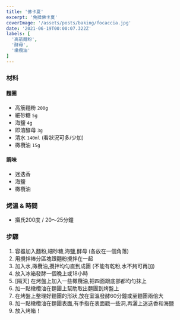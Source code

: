 ```yaml
---
title: '佛卡夏'
excerpt: '免揉佛卡夏'
coverImage: '/assets/posts/baking/focaccia.jpg'
date: '2021-06-19T00:00:07.322Z'
labels: [
  '高筋麵粉',
  '酵母',
  '橄欖油'
]
---
```


### 材料


#### 麵團

- 高筋麵粉 `200g`
- 細砂糖 `5g`
- 海鹽 `4g`
- 即溶酵母 `3g`
- 清水 `140ml` (看狀況可多/少加)
- 橄欖油 `15g`

#### 調味

- 迷迭香
- 海鹽
- 橄欖油


### 烤溫 & 時間

- 攝氏200度 / 20～25分鐘


### 步驟

1. 容器加入麵粉,細砂糖,海鹽,酵母 (各放在一個角落)
2. 用攪拌棒分區塊跟麵粉攪拌在一起
3. 加入水,橄欖油,攪拌均勻直到成團 (不能有乾粉,水不夠可再加)
4. 放入冰箱發酵一個晚上或18小時
5. [隔天] 在烤盤上加入一些橄欖油,把四面跟底部都均勻抹上
6. 加一點橄欖油在麵團上幫助取出麵團到烤盤上
7. 在烤盤上整理好麵團的形狀,放在室溫發酵60分鐘或至麵團兩倍大
8. 加一點橄欖油在麵團表面,有手指在表面戳一些洞,再灑上迷迭香和海鹽
9. 放入烤箱！
